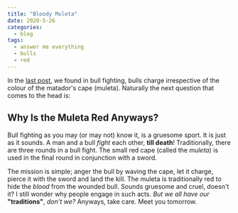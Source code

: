 ```yaml
---
title: "Bloody Muleta"
date: 2020-5-26
categories:
  - blog
tags:
  - answer me everything
  - bulls
  - red
---
```


In the [last post](https://aceking007.github.io/blog/Red-Bull/), we found in bull fighting, bulls charge irrespective of the colour of the matador's cape (muleta). Naturally the next question that comes to the head is:

## Why Is the Muleta Red Anyways?

Bull fighting as you may (or may not) know it, is a gruesome sport. It is just as it sounds. A man and a bull *fight* each other, **till death**! Traditionally, there are three rounds in a bull fight. The small red cape (called the *muleta*) is used in the final round in conjunction with a sword.

The mission is simple; anger the bull by waving the cape, let it charge, pierce it with the sword and land the kill. The muleta is traditionally red to hide the *blood* from the wounded bull. Sounds gruesome and cruel, doesn't it? I still wonder why people engage in such acts. *But we all have our* **"traditions"**, *don't we?* Anyways, take care. Meet you tomorrow.
